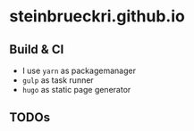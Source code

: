 # steinbrueckri.github.io

## Build & CI

- I use `yarn` as packagemanager
- `gulp` as task runner
- `hugo` as static page generator

## TODOs

